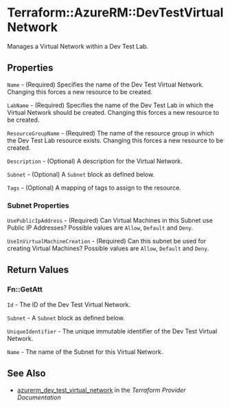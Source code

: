 # Terraform::AzureRM::DevTestVirtualNetwork

Manages a Virtual Network within a Dev Test Lab.

## Properties

`Name` - (Required) Specifies the name of the Dev Test Virtual Network. Changing this forces a new resource to be created.

`LabName` - (Required) Specifies the name of the Dev Test Lab in which the Virtual Network should be created. Changing this forces a new resource to be created.

`ResourceGroupName` - (Required) The name of the resource group in which the Dev Test Lab resource exists. Changing this forces a new resource to be created.

`Description` - (Optional) A description for the Virtual Network.

`Subnet` - (Optional) A `Subnet` block as defined below.

`Tags` - (Optional) A mapping of tags to assign to the resource.

### Subnet Properties

`UsePublicIpAddress` - (Required) Can Virtual Machines in this Subnet use Public IP Addresses? Possible values are `Allow`, `Default` and `Deny`.

`UseInVirtualMachineCreation` - (Required) Can this subnet be used for creating Virtual Machines? Possible values are `Allow`, `Default` and `Deny`.


## Return Values

### Fn::GetAtt

`Id` - The ID of the Dev Test Virtual Network.

`Subnet` - A `Subnet` block as defined below.

`UniqueIdentifier` - The unique immutable identifier of the Dev Test Virtual Network.

`Name` - The name of the Subnet for this Virtual Network.

## See Also

* [azurerm_dev_test_virtual_network](https://www.terraform.io/docs/providers/azurerm/r/dev_test_virtual_network.html) in the _Terraform Provider Documentation_